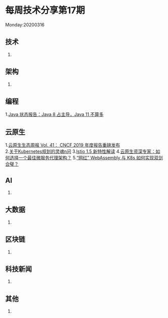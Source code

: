 # 每周技术分享第17期
Monday:20200316

## 技术
1.  

## 架构
1.

## 编程
1.[Java 状态报告：Java 8 占主导，Java 11 不算多](https://www.infoq.cn/article/66CJ0lJzIIYG9L12EQ1o)  

## 云原生
1.[云原生生态周报 Vol. 41： CNCF 2019 年度报告重磅发布](https://www.infoq.cn/article/sgS3SxhjboTLEdmbJx4H)  
2.[关于Kubernetes规划的灵魂n问](https://mp.weixin.qq.com/s/bM81ekEhLUSfk3jc9itKbw)
3.[Istio 1.5 新特性解读](https://www.servicemesher.com/blog/istio-1-5-explanation/)
4.[云原生资深专家：如何选择一个最佳微服务代理架构？](https://mp.weixin.qq.com/s/An6DBi_QsM9yoNpDvYCEww)
5.[“网红” WebAssembly 与 K8s 如何实现双剑合璧？](https://mp.weixin.qq.com/s/JR_RgXaTTcNcqyzlY0MorA)

## AI
1.

## 大数据
1. 
## 区块链
1.

## 科技新闻
1.

## 其他
1.

